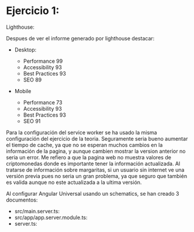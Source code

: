# Ejercicio 1:

Lighthouse:

Despues de ver el informe generado por lighthouse destacar:

* Desktop:
  * Performance 99
  * Accessibility 93
  * Best Practices 93
  * SEO 89
  
* Mobile
  * Performance 73
  * Accessibility 93
  * Best Practices 93
  * SEO 91


Para la configuración del service worker se ha usado la misma configuración del ejercicio de la teoria. Seguramente seria bueno aumentar el tiempo de cache, ya que no se esperan muchos cambios en la información de la pagina, y aunque cambien mostrar la version anterior no seria un error. Me refiero a que la pagina web no muestra valores de criptomonedas donde es importante tener la información actualizada. Al tratarse de información sobre margaritas, si un usuario sin internet ve una versión previa pues no seria un gran problema, ya que seguro que también es valida aunque no este actualizada a la ultima versión.




Al configurar Angular Universal usando un schematics, se han creado 3 documentos:

* src/main.server.ts:
* src/app/app.server.module.ts:
* server.ts:

